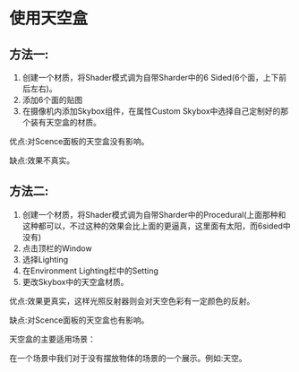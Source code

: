 # 使用天空盒

## 方法一:

1. 创建一个材质，将Shader模式调为自带Sharder中的6 Sided(6个面，上下前后左右)。
2. 添加6个面的贴图
3. 在摄像机内添加Skybox组件，在属性Custom Skybox中选择自己定制好的那个装有天空盒的材质。

优点:对Scence面板的天空盒没有影响。

缺点:效果不真实。

## 方法二:

1. 创建一个材质，将Shader模式调为自带Sharder中的Procedural(上面那种和这种都可以，不过这种的效果会比上面的更逼真，这里面有太阳，而6sided中没有)
2. 点击顶栏的Window
3. 选择Lighting
4. 在Environment Lighting栏中的Setting
5. 更改Skybox中的天空盒材质。

优点:效果更真实，这样光照反射器则会对天空色彩有一定颜色的反射。

缺点:对Scence面板的天空盒也有影响。

天空盒的主要适用场景：

在一个场景中我们对于没有摆放物体的场景的一个展示。例如:天空。